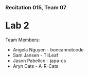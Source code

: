 <h3 style="margin: 0px 0px -10px 0px;">Recitation 015, Team 07</h3>

# Lab 2

Team Members: 
 - Angela Nguyen - boncannotcode
 - Sam Jansen - TiiLeaf
 - Jason Pabelico - japa-cs
 - Aryn Cats - A-R-Cats

